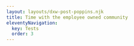 ```yaml
---
layout: layouts/dxw-post-poppins.njk
title: Time with the employee owned community
eleventyNavigation:
  key: Tests
  order: 3
---
```

